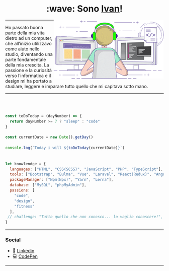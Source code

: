 <h1 align="center"> :wave: Sono <a href="https://ivandf.dev" target="_blank">Ivan</a>! </h1>
<img align='right' src="gif.gif" width="350" max-width="100%">

---

<p>
Ho passato buona parte della mia vita dietro ad un computer, che all’inizio utilizzavo come aiuto nello studio, diventando una parte fondamentale della mia crescita. La passione e la curiosità verso l’informatica e il design mi ha portato a studiare, leggere e imparare tutto quello che mi capitava sotto mano.
</p>

---

<br />

```javascript

const toDoToday = (dayNumber) => {
  return dayNumber >= 7 ? "sleep" : "code"
}

const currentDate = new Date().getDay()

console.log(`Today i will ${toDoToday(currentDate)}`)


let knowlendge = {
  languages: ["HTML", "CSS(SCSS)", "JavaScript", "PHP", "TypeScript"],
  tools: ["Bootstrap", "Bulma", "Vue", "Laravel", "React(Redux)", "Angular(in progress)", "React Native"],
  packageManager: ["Npm(Npx)", "Yarn", "Lerna"],
  database: ["MySQL", "phpMyAdmin"],
  passions: [
    "code",
    "design",
    "fitness"
  ],
 // challenge: "Tutto quello che non conosco... lo voglio conoscere!",
}
```

---

### Social

- :office: [Linkedin](https://www.linkedin.com/in/ivandf)
- :computer: [CodePen](https://codepen.io/IvanDF)

---
